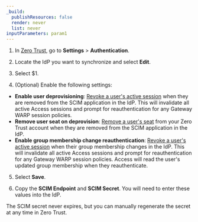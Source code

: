 ```yaml
---
_build:
  publishResources: false
  render: never
  list: never
inputParameters: param1
---
```


1. In [Zero Trust](https://one.dash.cloudflare.com), go to **Settings** > **Authentication**.

2. Locate the IdP you want to synchronize and select **Edit**.

3. Select $1.

4. (Optional) Enable the following settings:

- **Enable user deprovisioning**: [Revoke a user's active session](/cloudflare-one/identity/users/session-management/#per-user) when they are removed from the SCIM application in the IdP. This will invalidate all active Access sessions and prompt for reauthentication for any Gateway WARP session policies.
- **Remove user seat on deprovision**: [Remove a user's seat](/cloudflare-one/identity/users/seat-management/) from your Zero Trust account when they are removed from the SCIM application in the IdP.
- **Enable group membership change reauthentication**: [Revoke a user's active session](/cloudflare-one/identity/users/session-management/#per-user) when their group membership changes in the IdP. This will invalidate all active Access sessions and prompt for reauthentication for any Gateway WARP session policies. Access will read the user's updated group membership when they reauthenticate.

5. Select **Save**.

6. Copy the **SCIM Endpoint** and **SCIM Secret**. You will need to enter these values into the IdP.

The SCIM secret never expires, but you can manually regenerate the secret at any time in Zero Trust.
